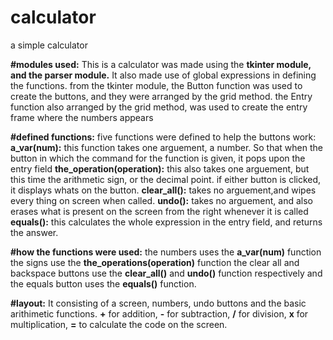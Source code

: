# calculator
a simple calculator

**#modules used:**
This is a calculator was made using the **tkinter module, and the parser module.** It also made use of global expressions in defining the functions.
from the tkinter module, the Button function was used to create the buttons, and they were arranged by the grid method.
the Entry function also arranged by the grid method, was used to create the entry frame where the numbers appears

**#defined functions:**
five functions were defined to help the buttons work: 
**a_var(num):** this function takes one arguement, a number. So that when the button in which the command for the function is given, it pops upon the entry field
**the_operation(operation):** this also takes one arguement, but this time the arithmetic sign, or the decimal point. if either button is clicked, it displays whats on the button.
**clear_all():** takes no arguement,and wipes every thing on screen when called.
**undo():** takes no arguement, and also erases what is present on the screen from the right whenever it is called
**equals():** this calculates the whole expression in the entry field, and returns the answer.

**#how the functions were used:**
the numbers uses the **a_var(num)** function
the signs use the **the_operations(operation)** function
the clear all and backspace buttons use the **clear_all()** and **undo()** function respectively
and the equals button uses the **equals()** function.

**#layout:**
It consisting of a screen, numbers, undo buttons and the basic arithimetic functions.
**+** for addition,
**-** for subtraction,
**/** for division,
**x** for multiplication,
**=** to calculate the code on the screen.
